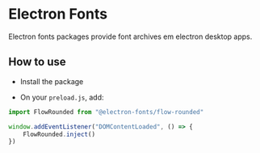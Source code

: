# Electron Fonts

Electron fonts packages provide font archives em electron desktop apps.

## How to use

* Install the package

* On your `preload.js`, add:

```ts
import FlowRounded from "@electron-fonts/flow-rounded"

window.addEventListener("DOMContentLoaded", () => {
    FlowRounded.inject()
})
```